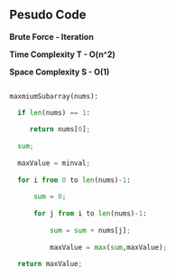 ## Pesudo Code


**Brute Force - Iteration**

**Time Complexity T - O(n^2)**

**Space Complexity S - O(1)**

```python

maxmiumSubarray(nums):

  if len(nums) == 1:
      
     return nums[0];
     
  sum;
  
  maxValue = minval;
  
  for i from 0 to len(nums)-1:
      
      sum = 0;
      
      for j from i to len(nums)-1:
      
          sum = sum + nums[j];
          
          maxValue = max(sum,maxValue); 
          
  return maxValue;
  
```  

